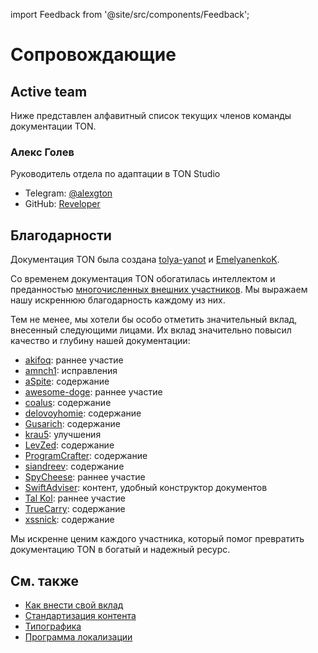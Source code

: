 import Feedback from '@site/src/components/Feedback';

# Сопровождающие

## Active team

Ниже представлен алфавитный список текущих членов команды документации TON.

### Алекс Голев

Руководитель отдела по адаптации в TON Studio

- Telegram: [@alexgton](https://t.me/alexgton)
- GitHub: [Reveloper](https://github.com/Reveloper)

## Благодарности

Документация TON была создана [tolya-yanot](https://github.com/tolya-yanot) и [EmelyanenkoK](https://github.com/EmelyanenkoK).

Со временем документация TON обогатилась интеллектом и преданностью [многочисленных внешних участников](https://github.com/ton-community/ton-docs/graphs/contributors). Мы выражаем нашу искреннюю благодарность каждому из них.

Тем не менее, мы хотели бы особо отметить значительный вклад, внесенный следующими лицами. Их вклад значительно повысил качество и глубину нашей документации:

- [akifoq](https://github.com/akifoq): раннее участие
- [amnch1](https://github.com/amnch1): исправления
- [aSpite](https://github.com/aSpite): содержание
- [awesome-doge](https://github.com/awesome-doge): раннее участие
- [coalus](https://github.com/coalus): содержание
- [delovoyhomie](https://github.com/delovoyhomie): содержание
- [Gusarich](https://github.com/Gusarich): содержание
- [krau5](https://github.com/krau5): улучшения
- [LevZed](https://github.com/LevZed): содержание
- [ProgramCrafter](https://github.com/ProgramCrafter): содержание
- [siandreev](https://github.com/siandreev): содержание
- [SpyCheese](https://github.com/SpyCheese): раннее участие
- [SwiftAdviser](https://github.com/SwiftAdviser): контент, удобный конструктор документов
- [Tal Kol](https://github.com/talkol): раннее участие
- [TrueCarry](https://github.com/TrueCarry): содержание
- [xssnick](https://github.com/xssnick): содержание

Мы искренне ценим каждого участника, который помог превратить документацию TON в богатый и надежный ресурс.

## См. также

- [Как внести свой вклад](/v3/contribute/)
- [Стандартизация контента](/v3/contribute/content-standardization/)
- [Типографика](/v3/contribute/typography/)
- [Программа локализации](/v3/contribute/localization-program/overview/)

<Feedback />

